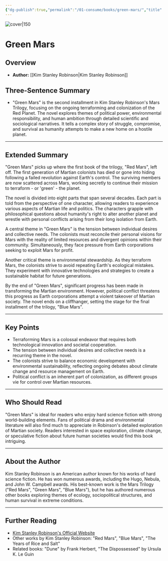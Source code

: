```yaml
---
{"dg-publish":true,"permalink":"/01-consume/books/green-mars/","title":"Green Mars","tags":["political","power","and","ambition","science","sociology","science-fiction"]}
---
```


![cover|150](http://books.google.com/books/content?id=P-D9R-4IaIoC&printsec=frontcover&img=1&zoom=1&source=gbs_api)
# Green Mars

## Overview
- **Author:** [[Kim Stanley Robinson\|Kim Stanley Robinson]]

## Three-Sentence Summary
- "Green Mars" is the second installment in Kim Stanley Robinson's Mars Trilogy, focusing on the ongoing terraforming and colonization of the Red Planet. The novel explores themes of political power, environmental responsibility, and human ambition through detailed scientific and sociological narratives. It tells a complex story of struggle, compromise, and survival as humanity attempts to make a new home on a hostile planet.

---

## Extended Summary
"Green Mars" picks up where the first book of the trilogy, "Red Mars", left off. The first generation of Martian colonists has died or gone into hiding following a failed revolution against Earth's control. The surviving members are now scattered across Mars, working secretly to continue their mission to terraform - or 'green' - the planet.

The novel is divided into eight parts that span several decades. Each part is told from the perspective of one character, allowing readers to experience various aspects of Martian life and politics. The characters grapple with philosophical questions about humanity's right to alter another planet and wrestle with personal conflicts arising from their long isolation from Earth.

A central theme in "Green Mars" is the tension between individual desires and collective needs. The colonists must reconcile their personal visions for Mars with the reality of limited resources and divergent opinions within their community. Simultaneously, they face pressure from Earth corporations seeking to exploit Mars for profit.

Another critical theme is environmental stewardship. As they terraform Mars, the colonists strive to avoid repeating Earth's ecological mistakes. They experiment with innovative technologies and strategies to create a sustainable habitat for future generations.

By the end of "Green Mars", significant progress has been made in transforming the Martian environment. However, political conflict threatens this progress as Earth corporations attempt a violent takeover of Martian society. The novel ends on a cliffhanger, setting the stage for the final installment of the trilogy, "Blue Mars".

---

## Key Points
- Terraforming Mars is a colossal endeavor that requires both technological innovation and societal cooperation.
- The tension between individual desires and collective needs is a recurring theme in the novel.
- The colonists strive to balance economic development with environmental sustainability, reflecting ongoing debates about climate change and resource management on Earth.
- Political conflict is an inherent part of colonization, as different groups vie for control over Martian resources.

---

## Who Should Read
"Green Mars" is ideal for readers who enjoy hard science fiction with strong world-building elements. Fans of political drama and environmental literature will also find much to appreciate in Robinson's detailed exploration of Martian society. Readers interested in space exploration, climate change, or speculative fiction about future human societies would find this book intriguing.

---

## About the Author
Kim Stanley Robinson is an American author known for his works of hard science fiction. He has won numerous awards, including the Hugo, Nebula, and John W. Campbell awards. His best-known work is the Mars Trilogy ("Red Mars", "Green Mars", "Blue Mars"), but he has authored numerous other books exploring themes of ecology, sociopolitical structures, and human survival in extreme conditions.

---

## Further Reading
- [Kim Stanley Robinson's Official Website](http://www.kimstanleyrobinson.info/)
- Other works by Kim Stanley Robinson: "Red Mars", "Blue Mars", "The Years of Rice and Salt"
- Related books: "Dune" by Frank Herbert, "The Dispossessed" by Ursula K. Le Guin
